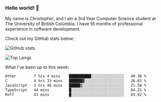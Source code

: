 ### Hello world! 👋
My name is Christopher, and I am a 3rd Year Computer Science student at The University of British Columbia. I have 16 months of professional experience in software development.


Check out my GitHub stats below: 

![GitHub stats](https://github-readme-stats-chrishadrian.vercel.app/api?username=chrishadrian&hide=contribs,issues&count_private=true&show_icons=true&theme=tokyonight)

![Top Langs](https://github-readme-stats-chrishadrian.vercel.app/api/top-langs/?username=chrishadrian&exclude_repo=prodify,cpsc221&layout=compact&theme=tokyonight&langs_count=4)

What I've been up to this week:
<!--START_SECTION:waka-->

```txt
Other        7 hrs 4 mins    ██████████░░░░░░░░░░░░░░░   40.38 %
C            4 hrs 33 mins   ██████▓░░░░░░░░░░░░░░░░░░   26.03 %
JavaScript   3 hrs 46 mins   █████▒░░░░░░░░░░░░░░░░░░░   21.58 %
TypeScript   44 mins         █░░░░░░░░░░░░░░░░░░░░░░░░   04.21 %
Roff         41 mins         █░░░░░░░░░░░░░░░░░░░░░░░░   03.92 %
```

<!--END_SECTION:waka-->
<!-- [![willianrod's wakatime stats](https://github-readme-stats.vercel.app/api/wakatime?username=chrishadrian)](https://github.com/anuraghazra/github-readme-stats) -->

<!--
- 🔭 I’m currently working on ...
- 🌱 I’m currently learning ...
- 👯 I’m looking to collaborate on ...
- 🤔 I’m looking for help with ...
- 💬 Ask me about ...
- 📫 How to reach me: ...
- 😄 Pronouns: ...
- ⚡ Fun fact: ...
-->
